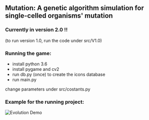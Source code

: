 ## Mutation: A genetic algorithm simulation for single-celled organisms' mutation

### Currently in version 2.0 !!
(to run version 1.0, run the code under src/V1.0)

### Running the game:
- install python 3.6
- install pygame and cv2
- run db.py (once) to create the icons database
- run main.py

change parameters under src/costants.py

### Example for the running project:
![Evolution Demo](./src/images/game_demo.gif)
